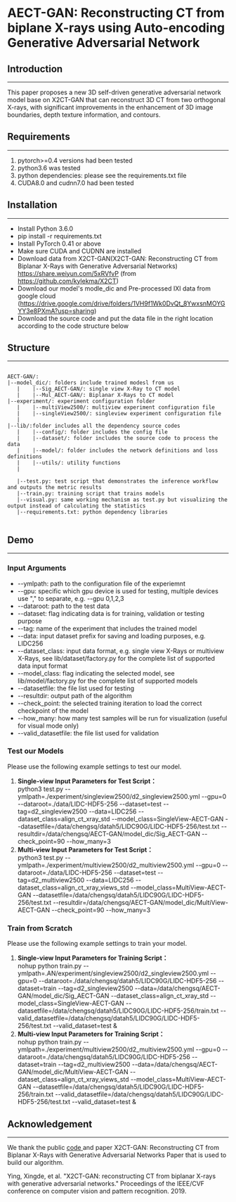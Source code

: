 # AECT-GAN: Reconstructing CT from biplane X-rays using Auto-encoding Generative Adversarial Network

## Introduction
-----

This paper proposes a new 3D self-driven generative adversarial network model base on X2CT-GAN that can reconstruct 3D CT from two orthogonal X-rays, with significant improvements in the enhancement of 3D image boundaries, depth texture information, and contours.





## Requirements
----
1. pytorch>=0.4 versions had been tested 
2. python3.6 was tested
3. python dependencies: please see the requirements.txt file
4. CUDA8.0 and cudnn7.0 had been tested

## Installation
----
- Install Python 3.6.0
- pip install -r requirements.txt
- Install PyTorch 0.41 or above
- Make sure CUDA and CUDNN are installed
- Download data from X2CT-GAN(X2CT-GAN: Reconstructing CT from Biplanar X-Rays with Generative Adversarial Networks) 
  https://share.weiyun.com/5xRVfvP (from https://github.com/kylekma/X2CT)
- Download our model's modle_dic and Pre-processed IXI data from google cloud (https://drive.google.com/drive/folders/1VH9f1Wk0DvQt_8YwxsnMOYGYY3e8PXmA?usp=sharing)
- Download the source code and put the data file in the right location according to the code structure below
## Structure
----
```
   
AECT-GAN/:
|--model_dic/: folders include trained modesl from us
   |    |--Sig_AECT-GAN/: single view X-Ray to CT model
   |    |--Mul_AECT-GAN/: Biplanar X-Rays to CT model
|--experiment/: experiment configuration folder
   |    |--multiView2500/: multiview experiment configuration file
   |    |--singleView2500/: singleview experiment configuration file
   |
|--lib/:folder includes all the dependency source codes
   |    |--config/: folder includes the config file
   |    |--dataset/: folder includes the source code to process the data
   |    |--model/: folder includes the network definitions and loss definitions
   |    |--utils/: utility functions
   |

   |--test.py: test script that demonstrates the inference workflow and outputs the metric results
   |--train.py: training script that trains models
   |--visual.py: same working mechanism as test.py but visualizing the output instead of calculating the statistics 
   |--requirements.txt: python dependency libraries
  

```

## Demo
----

### Input Arguments
+ --ymlpath: path to the configuration file of the experiemnt
+ --gpu: specific which gpu device is used for testing, multiple devices use "," to separate, e.g. --gpu 0,1,2,3
+ --dataroot: path to the test data
+ --dataset: flag indicating data is for training, validation or testing purpose
+ --tag: name of the experiment that includes the trained model
+ --data: input dataset prefix for saving and loading purposes, e.g. LIDC256 
+ --dataset_class: input data format, e.g. single view X-Rays or multiview X-Rays, see lib/dataset/factory.py for the complete list of supported data input format
+ --model_class: flag indicating the selected model, see lib/model/factory.py for the complete list of supported models
+ --datasetfile: the file list used for testing
+ --resultdir: output path of the algorithm
+ --check_point: the selected training iteration to load the correct checkpoint of the model
+ --how_many: how many test samples will be run for visualization (useful for visual mode only)
+ --valid_datasetfile: the file list used for validation

### Test our Models

Please use the following example settings to test our model. 
 
1. **Single-view Input Parameters for Test Script：**  
python3 test.py --ymlpath=./experiment/singleview2500/d2_singleview2500.yml --gpu=0 --dataroot=./data/LIDC-HDF5-256 --dataset=test --tag=d2_singleview2500 --data=LIDC256 --dataset_class=align_ct_xray_std --model_class=SingleView-AECT-GAN --datasetfile=/data/chengsq/datah5/LIDC90G/LIDC-HDF5-256/test.txt --resultdir=/data/chengsq/AECT-GAN/model_dic/Sig_AECT-GAN --check_point=90 --how_many=3   
2. **Multi-view Input Parameters for Test Script：**  
python3 test.py --ymlpath=./experiment/multiview2500/d2_multiview2500.yml --gpu=0 --dataroot=./data/LIDC-HDF5-256 --dataset=test --tag=d2_multiview2500 --data=LIDC256 --dataset_class=align_ct_xray_views_std --model_class=MultiView-AECT-GAN --datasetfile=/data/chengsq/datah5/LIDC90G/LIDC-HDF5-256/test.txt --resultdir=/data/chengsq/AECT-GAN/model_dic/MultiView-AECT-GAN --check_point=90 --how_many=3

### Train from Scratch
Please use the following example settings to train your model. 

1. **Single-view Input Parameters for Training Script：**  
    nohup python train.py --ymlpath=.AN/experiment/singleview2500/d2_singleview2500.yml --gpu=0 --dataroot=./data/chengsq/datah5/LIDC90G/LIDC-HDF5-256 --dataset=train --tag=d2_singleview2500 --data=/data/chengsq/AECT-GAN/model_dic/Sig_AECT-GAN --dataset_class=align_ct_xray_std --model_class=SingleView-AECT-GAN --datasetfile=/data/chengsq/datah5/LIDC90G/LIDC-HDF5-256/train.txt --valid_datasetfile=/data/chengsq/datah5/LIDC90G/LIDC-HDF5-256/test.txt --valid_dataset=test &
2. **Multi-view Input Parameters for Training Script：**  
    nohup python train.py --ymlpath=./experiment/multiview2500/d2_multiview2500.yml --gpu=0 --dataroot=./data/chengsq/datah5/LIDC90G/LIDC-HDF5-256 --dataset=train --tag=d2_multiview2500 --data=/data/chengsq/AECT-GAN/model_dic/MultiView-AECT-GAN --dataset_class=align_ct_xray_views_std --model_class=MultiView-AECT-GAN --datasetfile=/data/chengsq/datah5/LIDC90G/LIDC-HDF5-256/train.txt --valid_datasetfile=/data/chengsq/datah5/LIDC90G/LIDC-HDF5-256/test.txt --valid_dataset=test &


## Acknowledgement
----
We thank the public <a href="https://github.com/kylekma/X2CT">code </a> and paper X2CT-GAN: Reconstructing CT from Biplanar X-Rays with Generative Adversarial Networks Paper that is used to build our algorithm. 

Ying, Xingde, et al. "X2CT-GAN: reconstructing CT from biplanar X-rays with generative adversarial networks." Proceedings of the IEEE/CVF conference on computer vision and pattern recognition. 2019.

